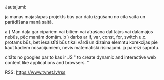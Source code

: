 Jautajumi: 

ja manas majaslapas projekts būs par datu izgūšanu no cita saita un parādīšana manā saitā. 

a ) Man daļa gar cipariem vai bitiem vai atrašana dalītājos vai dalāmājos nebūs, pēc manām domām. 
b ) darbs ar if, var, const, for, switch u.c. protams būs, bet iesaistīti būs tikai vārdi un dizaina elemntu korekcijas pie kaut kādiem nosacijumiem, nevis matemātiski risinājumi. ja pareizi saprotu.


citāts no googles par to kas ir JS " to create dynamic and interactive web content like applications and browsers. " 

RSS: https://www.tvnet.lv/rss
